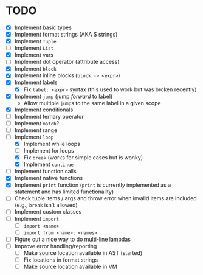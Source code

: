 # TODO

- [x] Implement basic types
- [x] Implement format strings (AKA $ strings)
- [x] Implement `Tuple`
- [ ] Implement `List`
- [x] Implement vars
- [ ] Implement dot operator (attribute access)
- [x] Implement `block`
- [x] Implement inline blocks (`block -> <expr>`)
- [x] Implement labels
  - [x] Fix `label: <expr>` syntax (this used to work but was broken
    recently)
- [x] Implement `jump` (jump *forward* to label)
  - Allow multiple `jump`s to the same label in a given scope
- [x] Implement conditionals
- [ ] Implement ternary operator
- [ ] Implement `match`?
- [ ] Implement range
- [ ] Implement `loop`
  - [x] Implement while loops
  - [ ] Implement for loops
  - [x] Fix `break` (works for simple cases but is wonky)
  - [x] Implement `continue`
- [ ] Implement function calls
- [x] Implement native functions
- [x] Implement `print` function (`print` is currently implemented as a statement and has limited functionality)
- [ ] Check tuple items / args and throw error when invalid items are included (e.g., `break` isn't allowed)
- [ ] Implement custom classes
- [ ] Implement `import`
  - [ ] `import <name>`
  - [ ] `import from <name>: <names>`
- [ ] Figure out a nice way to do multi-line lambdas
- [ ] Improve error handling/reporting
  - [ ] Make source location available in AST (started)
  - [ ] Fix locations in format strings
  - [ ] Make source location available in VM
